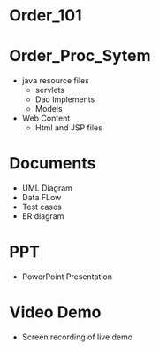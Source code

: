 # Order_101

# Order_Proc_Sytem
- java resource files
    - servlets
    - Dao Implements
    - Models
 - Web Content
    - Html and JSP files

# Documents
- UML Diagram
- Data FLow 
- Test cases
- ER diagram

# PPT 
- PowerPoint Presentation

# Video Demo
- Screen recording of live demo
